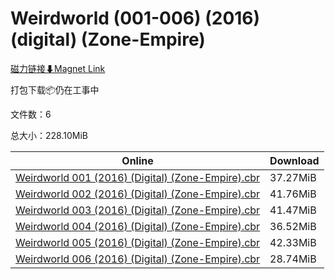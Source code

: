 # Weirdworld (001-006) (2016) (digital) (Zone-Empire)

[磁力链接⬇Magnet Link](magnet:?xt=urn:btih:ba6b837be41c73b802b2f80b5e3dc167f29a23a8&dn=Weirdworld%20%28001-006%29%20%282016%29%20%28digital%29%20%28Zone-Empire%29)

打包下载📦仍在工事中

文件数：6

总大小：228.10MiB

Online | Download
--- | ---
[Weirdworld 001 (2016) (Digital) (Zone-Empire).cbr](https://github.com/alicewish/markdown/blob/master/comic/Weirdworld-001-2016-Digital-Zone-Empire-cbr.md) | 37.27MiB
[Weirdworld 002 (2016) (Digital) (Zone-Empire).cbr](https://github.com/alicewish/markdown/blob/master/comic/Weirdworld-002-2016-Digital-Zone-Empire-cbr.md) | 41.76MiB
[Weirdworld 003 (2016) (Digital) (Zone-Empire).cbr](https://github.com/alicewish/markdown/blob/master/comic/Weirdworld-003-2016-Digital-Zone-Empire-cbr.md) | 41.47MiB
[Weirdworld 004 (2016) (Digital) (Zone-Empire).cbr](https://github.com/alicewish/markdown/blob/master/comic/Weirdworld-004-2016-Digital-Zone-Empire-cbr.md) | 36.52MiB
[Weirdworld 005 (2016) (Digital) (Zone-Empire).cbr](https://github.com/alicewish/markdown/blob/master/comic/Weirdworld-005-2016-Digital-Zone-Empire-cbr.md) | 42.33MiB
[Weirdworld 006 (2016) (Digital) (Zone-Empire).cbr](https://github.com/alicewish/markdown/blob/master/comic/Weirdworld-006-2016-Digital-Zone-Empire-cbr.md) | 28.74MiB